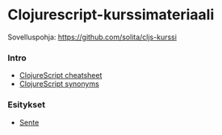 # Clojurescript-kurssimateriaali

Sovelluspohja: https://github.com/solita/cljs-kurssi

### Intro

- [ClojureScript cheatsheet](http://cljs.info/cheatsheet/)
- [ClojureScript synonyms](https://kanaka.github.io/clojurescript/web/synonym.html)

### Esitykset

- [Sente](https://github.com/solita/cljs-kurssimateriaali/blob/master/esitykset/sente.pptx)
